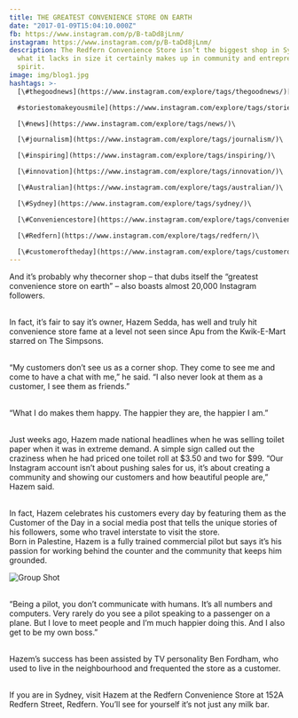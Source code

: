 ```yaml
---
title: THE GREATEST CONVENIENCE STORE ON EARTH
date: "2017-01-09T15:04:10.000Z"
fb: https://www.instagram.com/p/B-taDd8jLnm/
instagram: https://www.instagram.com/p/B-taDd8jLnm/
description: The Redfern Convenience Store isn’t the biggest shop in Sydney, but
  what it lacks in size it certainly makes up in community and entrepreneurial
  spirit.
image: img/blog1.jpg
hashtags: >-
  [\#thegoodnews](https://www.instagram.com/explore/tags/thegoodnews/)[\

  #storiestomakeyousmile](https://www.instagram.com/explore/tags/storiestomakeyousmile/)\

  [\#news](https://www.instagram.com/explore/tags/news/)\

  [\#journalism](https://www.instagram.com/explore/tags/journalism/)\

  [\#inspiring](https://www.instagram.com/explore/tags/inspiring/)\

  [\#innovation](https://www.instagram.com/explore/tags/innovation/)\

  [\#Australian](https://www.instagram.com/explore/tags/australian/)\

  [\#Sydney](https://www.instagram.com/explore/tags/sydney/)\

  [\#Conveniencestore](https://www.instagram.com/explore/tags/conveniencestore/)\

  [\#Redfern](https://www.instagram.com/explore/tags/redfern/)\

  [\#customeroftheday](https://www.instagram.com/explore/tags/customeroftheday/)
---
```

And it’s probably why thecorner shop – that dubs itself the “greatest convenience store on earth” – also boasts almost 20,000 Instagram followers.

\
In fact, it’s fair to say it’s owner, Hazem Sedda, has well and truly hit convenience store fame at a level not seen since Apu from the Kwik-E-Mart starred on The Simpsons.

\
“My customers don’t see us as a corner shop. They come to see me and come to have a chat with me,” he said. “I also never look at them as a customer, I see them as friends.”

\
“What I do makes them happy. The happier they are, the happier I am.”

\
Just weeks ago, Hazem made national headlines when he was selling toilet paper when it was in extreme demand. A simple sign called out the craziness when he had priced one toilet roll at $3.50 and two for $99. “Our Instagram account isn’t about pushing sales for us, it’s about creating a community and showing our customers and how beautiful people are,” Hazem said.

\
In fact, Hazem celebrates his customers every day by featuring them as the Customer of the Day in a social media post that tells the unique stories of his followers, some who travel interstate to visit the store.\
Born in Palestine, Hazem is a fully trained commercial pilot but says it’s his passion for working behind the counter and the community that keeps him grounded.

![Group Shot](img/blog2.jpg "The Redfern Convenience Crew")

\
“Being a pilot, you don’t communicate with humans. It’s all numbers and computers. Very rarely do you see a pilot speaking to a passenger on a plane. But I love to meet people and I’m much happier doing this. And I also get to be my own boss.”

\
Hazem’s success has been assisted by TV personality Ben Fordham, who used to live in the neighbourhood and frequented the store as a customer.

\
If you are in Sydney, visit Hazem at the Redfern Convenience Store at 152A Redfern Street, Redfern. You’ll see for yourself it’s not just any milk bar.